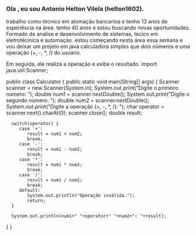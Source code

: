 ### Ola , eu sou Antonio Helton Vilela (helton1602).
trabalho como técnico em atomação bancarioa e tenho 13 anos de esperiêscia na área.
tenho 40 anos e estou buscando novas oportunidades.
Formado de analise e desenvolvimento de sistemas, técico em eletrotécinica e automação.
estou começando nesta área essa semana e vou deixar um projeto em java calculadora simples que dois números e uma operação (+, -, *, /) do usuário.

Em seguida, ele realiza a operação e exibe o resultado.
import java.util.Scanner;

public class Calculator {
   public static void main(String[] args) {
      Scanner scanner = new Scanner(System.in);
      System.out.print("Digite o primeiro número: ");
      double num1 = scanner.nextDouble();
      System.out.print("Digite o segundo número: ");
      double num2 = scanner.nextDouble();
      System.out.print("Digite a operação (+, -, *, /): ");
      char operator = scanner.next().charAt(0);
      scanner.close();
      double result;

      switch(operator) {
         case '+':
            result = num1 + num2;
            break;
         case '-':
            result = num1 - num2;
            break;
         case '*':
            result = num1 * num2;
            break;
         case '/':
            result = num1 / num2;
            break;
         default:
            System.out.println("Operação inválida.");
            return;
      }

      System.out.println(num1+" "+operator+" "+num2+": "+result);
   }
}
